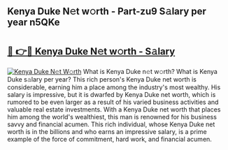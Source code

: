 ## Kenya Duke N𝚎t w𝚘rth - Part-zu9 S𝚊lary per year n5QKe

# <h2><a href="http://gc2uun.nevu.top/?p=Kenya+Duke">🔗 👉🔴 Kenya Duke N𝚎t w𝚘rth - S𝚊lary</a></h2>

[![Kenya Duke N𝚎t W𝚘rth](https://i.imgur.com/Oavwk0R.jpeg)](http://gc2uun.nevu.top/?p=Kenya+Duke)
What is Kenya Duke n𝚎t w𝚘rth? What is Kenya Duke s𝚊lary per year?
This rich person's Kenya Duke net worth is considerable, earning him a place among the industry's most wealthy. His salary is impressive, but it is dwarfed by Kenya Duke net worth, which is rumored to be even larger as a result of his varied business activities and valuable real estate investments. With a Kenya Duke net worth that places him among the world's wealthiest, this man is renowned for his business savvy and financial acumen. This rich individual, whose Kenya Duke net worth is in the billions and who earns an impressive salary, is a prime example of the force of commitment, hard work, and financial acumen.
